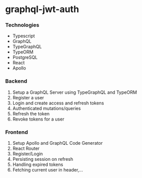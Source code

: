 # graphql-jwt-auth

### Technologies

- Typescript
- GraphQL
- TypeGraphQL
- TypeORM
- PostgreSQL
- React
- Apollo

### Backend

1. Setup a GraphQL Server using TypeGraphQL and TypeORM
2. Register a user
3. Login and create access and refresh tokens
4. Authenticated mutations/queries
5. Refresh the token
6. Revoke tokens for a user

### Frontend

1. Setup Apollo and GraphQL Code Generator
2. React Router
3. Register/Login
4. Persisting session on refresh
5. Handling expired tokens
6. Fetching current user in header,...
